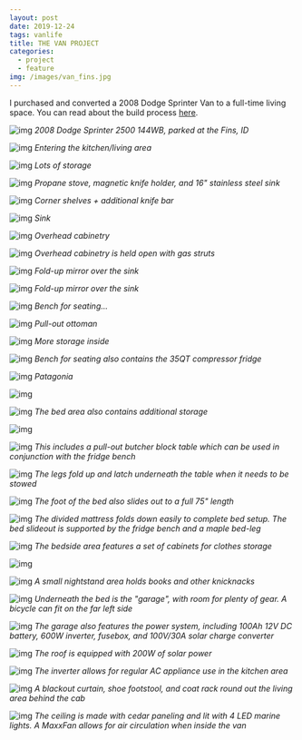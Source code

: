 ```yaml
---
layout: post
date: 2019-12-24
tags: vanlife
title: THE VAN PROJECT
categories:
  - project
  - feature
img: /images/van_fins.jpg
---
```


I purchased and converted a 2008 Dodge Sprinter Van to a full-time living space. You can read about the build process [here](/tag/vanlife).

![img](/images/van_fins.jpg)
_2008 Dodge Sprinter 2500 144WB, parked at the Fins, ID_

![img](/images/van/kitchen/kitchen1.jpg)
_Entering the kitchen/living area_

![img](/images/van/xtra/kitchen-open.jpg)
_Lots of storage_

![img](/images/van/kitchen/kitchen0.jpg)
_Propane stove, magnetic knife holder, and 16" stainless steel sink_

![img](/images/van/kitchen/kitchen3.jpg)
_Corner shelves + additional knife bar_

![img](/images/van/kitchen/sink3.jpg)
_Sink_

![img](/images/van/xtra/overhead-closed.jpg)
_Overhead cabinetry_

![img](/images/van/xtra/overhead-open.jpg)
_Overhead cabinetry is held open with gas struts_

![img](/images/van/kitchen/mirror3.jpg)
_Fold-up mirror over the sink_

![img](/images/van/kitchen/mirror2.jpg)
_Fold-up mirror over the sink_

![img](/images/van/kitchen/fridge1.jpg)
_Bench for seating..._

![img](/images/van/kitchen/ottoman4.jpg)
_Pull-out ottoman_

![img](/images/van/kitchen/ottoman.jpg)
_More storage inside_

![img](/images/van/kitchen/fridge3.jpg)
_Bench for seating also contains the 35QT compressor fridge_

![img](/images/van/kitchen/fridge2.jpg)
_Patagonia_

![img](/images/van/kitchen/fridge4.jpg)

![img](/images/van/xtra/bed-closed.jpg)
_The bed area also contains additional storage_

![img](/images/van/furniture/bed-final.jpg)

![img](/images/van/kitchen/fridge5.jpg)
_This includes a pull-out butcher block table which can be used in conjunction with the fridge bench_

![img](/images/van/furniture/table-legs-under.jpg)
_The legs fold up and latch underneath the table when it needs to be stowed_

![img](/images/van/bed/finished-open.jpg)
_The foot of the bed also slides out to a full 75" length_

![img](/images/van/bed/finished.jpg)
_The divided mattress folds down easily to complete bed setup. The bed slideout is supported by the fridge bench and a maple bed-leg_

![img](/images/van/xtra/bedside-closed.jpg)
_The bedside area features a set of cabinets for clothes storage_

![img](/images/van/furniture/cabinet-open.jpg)

![img](/images/van/furniture/bookshelf.jpg)
_A small nightstand area holds books and other knicknacks_

![img](/images/van/xtra/rear.jpg)
_Underneath the bed is the "garage", with room for plenty of gear. A bicycle can fit on the far left side_

![img](/images/van/electricity/battery2.jpg)
_The garage also features the power system, including 100Ah 12V DC battery, 600W inverter, fusebox, and 100V/30A solar charge converter_

![img](/images/van/electricity/solar2.jpg)
_The roof is equipped with 200W of solar power_

![img](/images/van/electricity/inverter.jpg)
_The inverter allows for regular AC appliance use in the kitchen area_

![img](/images/van/xtra/front.jpg)
_A blackout curtain, shoe footstool, and coat rack round out the living area behind the cab_

![img](/images/van/ceiling/ceiling-finished2.jpg)
_The ceiling is made with cedar paneling and lit with 4 LED marine lights. A MaxxFan allows for air circulation when inside the van_
